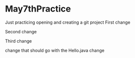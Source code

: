 # May7thPractice
Just practicing opening and creating a git project
First change 

Second change

Third change

change that should go with the Hello.java change
